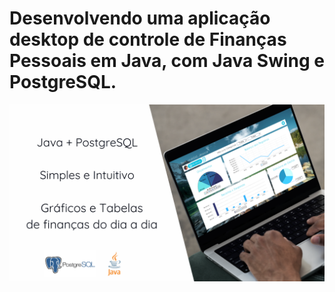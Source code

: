 # Desenvolvendo uma aplicação desktop de controle de Finanças Pessoais em Java, com Java Swing e PostgreSQL.

<img src="https://github.com/hertonnn/API-Financas/blob/main/teste.png" alt="">
